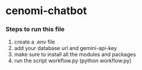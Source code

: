 ﻿# cenomi-chatbot

### Steps to run this file

1. create a .env file
2. add your database url and gemini-api-key
3. make sure to install all the modules and packages
4. run the script workflow.py (python workflow.py)
